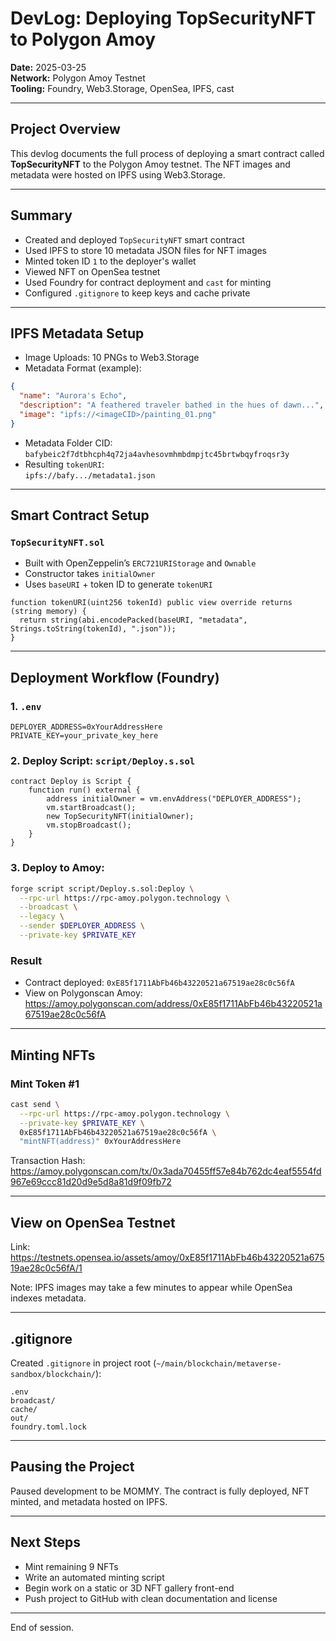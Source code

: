 # DevLog: Deploying TopSecurityNFT to Polygon Amoy

**Date:** 2025-03-25  
**Network:** Polygon Amoy Testnet  
**Tooling:** Foundry, Web3.Storage, OpenSea, IPFS, cast

---

## Project Overview

This devlog documents the full process of deploying a smart contract called **TopSecurityNFT** to the Polygon Amoy testnet. The NFT images and metadata were hosted on IPFS using Web3.Storage.

---

## Summary

- Created and deployed `TopSecurityNFT` smart contract
- Used IPFS to store 10 metadata JSON files for NFT images
- Minted token ID `1` to the deployer's wallet
- Viewed NFT on OpenSea testnet
- Used Foundry for contract deployment and `cast` for minting
- Configured `.gitignore` to keep keys and cache private

---

## IPFS Metadata Setup

- Image Uploads: 10 PNGs to Web3.Storage
- Metadata Format (example):

```json
{
  "name": "Aurora's Echo",
  "description": "A feathered traveler bathed in the hues of dawn...",
  "image": "ipfs://<imageCID>/painting_01.png"
}
```

- Metadata Folder CID: `bafybeic2f7dtbhcph4q72ja4avhesovmhmbdmpjtc45brtwbqyfroqsr3y`
- Resulting `tokenURI`:  
  `ipfs://bafy.../metadata1.json`

---

## Smart Contract Setup

### `TopSecurityNFT.sol`

- Built with OpenZeppelin’s `ERC721URIStorage` and `Ownable`
- Constructor takes `initialOwner`
- Uses `baseURI` + token ID to generate `tokenURI`

```solidity
function tokenURI(uint256 tokenId) public view override returns (string memory) {
  return string(abi.encodePacked(baseURI, "metadata", Strings.toString(tokenId), ".json"));
}
```

---

## Deployment Workflow (Foundry)

### 1. `.env`

```env
DEPLOYER_ADDRESS=0xYourAddressHere
PRIVATE_KEY=your_private_key_here
```

### 2. Deploy Script: `script/Deploy.s.sol`

```solidity
contract Deploy is Script {
    function run() external {
        address initialOwner = vm.envAddress("DEPLOYER_ADDRESS");
        vm.startBroadcast();
        new TopSecurityNFT(initialOwner);
        vm.stopBroadcast();
    }
}
```

### 3. Deploy to Amoy:

```bash
forge script script/Deploy.s.sol:Deploy \
  --rpc-url https://rpc-amoy.polygon.technology \
  --broadcast \
  --legacy \
  --sender $DEPLOYER_ADDRESS \
  --private-key $PRIVATE_KEY
```

### Result

- Contract deployed: `0xE85f1711AbFb46b43220521a67519ae28c0c56fA`
- View on Polygonscan Amoy:  
  https://amoy.polygonscan.com/address/0xE85f1711AbFb46b43220521a67519ae28c0c56fA

---

## Minting NFTs

### Mint Token #1

```bash
cast send \
  --rpc-url https://rpc-amoy.polygon.technology \
  --private-key $PRIVATE_KEY \
  0xE85f1711AbFb46b43220521a67519ae28c0c56fA \
  "mintNFT(address)" 0xYourAddressHere
```

Transaction Hash:  
https://amoy.polygonscan.com/tx/0x3ada70455ff57e84b762dc4eaf5554fd967e69ccc81d20d9e5d8a81d9f09fb72

---

## View on OpenSea Testnet

Link:  
https://testnets.opensea.io/assets/amoy/0xE85f1711AbFb46b43220521a67519ae28c0c56fA/1

Note: IPFS images may take a few minutes to appear while OpenSea indexes metadata.

---

## .gitignore

Created `.gitignore` in project root (`~/main/blockchain/metaverse-sandbox/blockchain/`):

```gitignore
.env
broadcast/
cache/
out/
foundry.toml.lock
```

---

## Pausing the Project

Paused development to be MOMMY. The contract is fully deployed, NFT minted, and metadata hosted on IPFS.

---

## Next Steps

- Mint remaining 9 NFTs
- Write an automated minting script
- Begin work on a static or 3D NFT gallery front-end
- Push project to GitHub with clean documentation and license

---

End of session.
